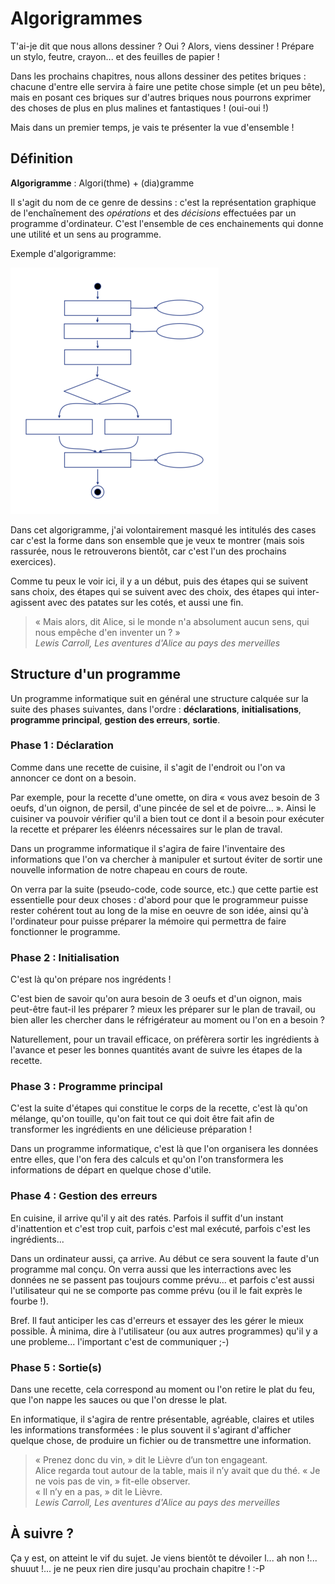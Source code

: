 ﻿Algorigrammes
=============


T'ai-je dit que nous allons dessiner ? Oui ? Alors, viens dessiner ! Prépare un stylo, feutre, crayon... et des feuilles de papier !

Dans les prochains chapitres, nous allons dessiner des petites briques : chacune d'entre elle servira à faire une petite chose simple (et un peu bête), mais en posant ces briques sur d'autres briques nous pourrons exprimer des choses de plus en plus malines et fantastiques ! (oui-oui !)

Mais dans un premier temps, je vais te présenter la vue d'ensemble !


Définition
----------

__Algorigramme__ : Algori(thme) + (dia)gramme

Il s'agit du nom de ce genre de dessins : c'est la représentation graphique de l'enchaînement des _opérations_ et des _décisions_ effectuées par un programme d'ordinateur. C'est l'ensemble de ces enchainements qui donne une utilité et un sens au programme.

Exemple d'algorigramme:

![Algorigramme muet](images/exemple-anonyme.png)

Dans cet algorigramme, j'ai volontairement masqué les intitulés des cases car c'est la forme dans son ensemble que je veux te montrer (mais sois rassurée, nous le retrouverons bientôt, car c'est l'un des prochains exercices).

Comme tu peux le voir ici, il y a un début, puis des étapes qui se suivent sans choix, des étapes qui se suivent avec des choix, des étapes qui inter-agissent avec des patates sur les cotés, et aussi une fin.

> « Mais alors, dit Alice, si le monde n'a absolument aucun sens, qui nous empêche d'en inventer un ? » <br/>
> <em>Lewis Carroll, Les aventures d'Alice au pays des merveilles</em>



Structure d'un programme
------------------------

Un programme informatique suit en général une structure calquée sur la suite des phases suivantes, dans l'ordre : __déclarations__, __initialisations__, __programme principal__, __gestion des erreurs__, __sortie__.


### Phase 1 : Déclaration

Comme dans une recette de cuisine, il s'agit de l'endroit ou l'on va annoncer ce dont on a besoin. 

Par exemple, pour la recette d'une omette, on dira « vous avez besoin de 3 oeufs, d'un oignon, de persil, d'une pincée de sel et de poivre... ». Ainsi le cuisiner va pouvoir vérifier qu'il a bien tout ce dont il a besoin pour exécuter la recette et préparer les éléenrs nécessaires sur le plan de traval.

Dans un programme informatique il s'agira de faire l'inventaire des informations que l'on va chercher à manipuler et surtout éviter de sortir une nouvelle information de notre chapeau en cours de route.

On verra par la suite (pseudo-code, code source, etc.) que cette partie est essentielle pour deux choses : d'abord pour que le programmeur puisse rester cohérent tout au long de la mise en oeuvre de son idée, ainsi qu'à l'ordinateur pour puisse préparer la mémoire qui permettra de faire fonctionner le programme.


### Phase 2 : Initialisation

C'est là qu'on prépare nos ingrédents !

C'est bien de savoir qu'on aura besoin de 3 oeufs et d'un oignon, mais peut-être faut-il les préparer ? mieux les préparer sur le plan de travail, ou bien aller les chercher dans le réfrigérateur au moment ou l'on en a besoin ? 

Naturellement, pour un travail efficace, on préfèrera sortir les ingrédients à l'avance et peser les bonnes quantités avant de suivre les étapes de la recette.


### Phase 3 : Programme principal

C'est la suite d'étapes qui constitue le corps de la recette, c'est là qu'on mélange, qu'on touille, qu'on fait tout ce qui doit être fait afin de transformer les ingrédients en une délicieuse préparation !

Dans un programme informatique, c'est là que l'on organisera les données entre elles, que l'on fera des calculs et qu'on l'on transformera les informations de départ en quelque chose d'utile.


### Phase 4 : Gestion des erreurs

En cuisine, il arrive qu'il y ait des ratés. Parfois il suffit d'un instant d'inattention et c'est trop cuit, parfois c'est mal exécuté, parfois c'est les ingrédients...

Dans un ordinateur aussi, ça arrive. Au début ce sera souvent la faute d'un programme mal conçu. On verra aussi que les interractions avec les données ne se passent pas toujours comme prévu... et parfois c'est aussi l'utilisateur qui ne se comporte pas comme prévu (ou il le fait exprès le fourbe !). 

Bref. Il faut anticiper les cas d'erreurs et essayer des les gérer le mieux possible. À minima, dire à l'utilisateur (ou aux autres programmes) qu'il y a une probleme... l'important c'est de communiquer ;-)


### Phase 5 : Sortie(s)

Dans une recette, cela correspond au moment ou l'on retire le plat du feu, que l'on nappe les sauces ou que l'on dresse le plat.

En informatique, il s'agira de rentre présentable, agréable, claires et utiles les informations transformées : le plus souvent il s'agirant d'afficher quelque chose, de produire un fichier ou de transmettre une information.



> « Prenez donc du vin, » dit le Lièvre d’un ton engageant. <br/>
> Alice regarda tout autour de la table, mais il n’y avait que du thé. « Je ne vois pas de vin, » fit-elle observer. <br/>
> « Il n’y en a pas, » dit le Lièvre. <br/>
> <em>Lewis Carroll, Les aventures d'Alice au pays des merveilles</em>



À suivre ?
----------

Ça y est, on atteint le vif du sujet. Je viens bientôt te dévoiler l... ah non !... shuuut !... je ne peux rien dire jusqu'au prochain chapitre ! :-P

